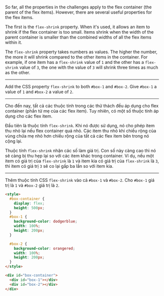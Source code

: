 So far, all the properties in the challenges apply to the flex container (the parent of the flex items). However, there are several useful properties for the flex items.

The first is the `flex-shrink` property. When it's used, it allows an item to shrink if the flex container is too small. Items shrink when the width of the parent container is smaller than the combined widths of all the flex items within it.

The `flex-shrink` property takes numbers as values. The higher the number, the more it will shrink compared to the other items in the container. For example, if one item has a `flex-shrink` value of `1` and the other has a `flex-shrink` value of `3`, the one with the value of `3` will shrink three times as much as the other.

---

Add the CSS property `flex-shrink` to both `#box-1` and `#box-2`. Give `#box-1` a value of `1` and `#box-2` a value of `2`.

---

Cho đến nay, tất cả các thuộc tính trong các thử thách đều áp dụng cho flex container (phần tử mẹ của các flex item). Tuy nhiên, có một số thuộc tính áp dụng cho các flex item.

Đầu tiên là thuộc tính `flex-shrink`. Khi nó được sử dụng, nó cho phép item thu nhỏ lại nếu flex container quá nhỏ. Các item thu nhỏ khi chiều rộng của vùng chứa mẹ nhỏ hơn chiều rộng của tất cả các flex item bên trong nó cộng lại.

Thuộc tính `flex-shrink` nhận các số làm giá trị. Con số này càng cao thì nó sẽ càng bị thu hẹp lại so với các item khác trong container. Ví dụ, nếu một item có giá trị của `flex-shrink` là `1` và item kia có giá trị của `flex-shrink` là `3`, thì item có giá trị `3` sẽ co lại gấp ba lần so với item kia.

---

Thêm thuộc tính CSS `flex-shrink` vào cả `#box-1` và `#box-2`. Cho `#box-1` giá trị là `1` và `#box-2` giá trị là `2`.

```html
<style>
  #box-container {
    display: flex;
    height: 500px;
  }
  #box-1 {
    background-color: dodgerblue;
    width: 100%;
    height: 200px;
  }

  #box-2 {
    background-color: orangered;
    width: 100%;
    height: 200px;
  }
</style>

<div id="box-container">
  <div id="box-1"></div>
  <div id="box-2"></div>
</div>
```

